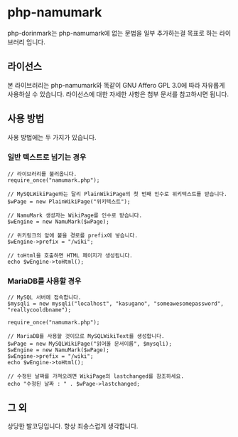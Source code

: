 # php-namumark
php-dorinmark는 php-namumark에 없는 문법을 일부 추가하는걸 목표로 하는 라이브러리 입니다.

## 라이선스
본 라이브러리는 php-namumark와 똑같이 GNU Affero GPL 3.0에 따라 자유롭게 사용하실 수 있습니다. 라이선스에 대한 자세한 사항은 첨부 문서를 참고하시면 됩니다.

## 사용 방법
사용 방법에는 두 가지가 있습니다.
	
### 일반 텍스트로 넘기는 경우

	// 라이브러리를 불러옵니다.
	require_once("namumark.php");
	
	// MySQLWikiPage와는 달리 PlainWikiPage의 첫 번째 인수로 위키텍스트를 받습니다.
	$wPage = new PlainWikiPage("위키텍스트");
	
	// NamuMark 생성자는 WikiPage를 인수로 받습니다.
	$wEngine = new NamuMark($wPage);
	
	// 위키링크의 앞에 붙을 경로를 prefix에 넣습니다.
	$wEngine->prefix = "/wiki";
	
	// toHtml을 호출하면 HTML 페이지가 생성됩니다.
	echo $wEngine->toHtml();

### MariaDB를 사용할 경우
	// MySQL 서버에 접속합니다.
	$mysqli = new mysqli("localhost", "kasugano", "someawesomepassword", "reallycooldbname");
	
	require_once("namumark.php");
	
	// MariaDB를 사용할 것이므로 MySQLWikiText를 생성합니다.
	$wPage = new MySQLWikiPage("읽어올 문서이름", $mysqli);
	$wEngine = new NamuMark($wPage);
	$wEngine->prefix = "/wiki";
	echo $wEngine->toHtml();
	
	// 수정된 날짜를 가져오려면 WikiPage의 lastchanged를 참조하세요.
	echo "수정된 날짜 : " . $wPage->lastchanged;
	
## 그 외
상당한 발코딩입니다. 항상 죄송스럽게 생각합니다.
